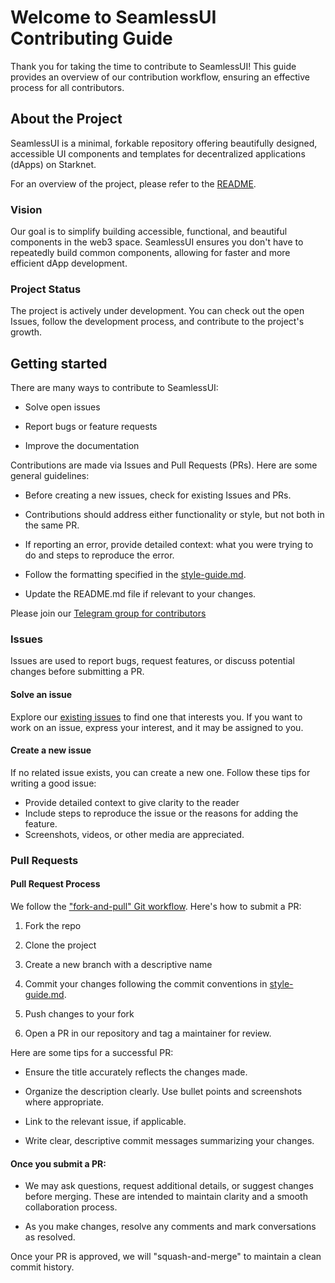 # Welcome to SeamlessUI Contributing Guide

Thank you for taking the time to contribute to SeamlessUI! This guide provides an overview of our contribution workflow, ensuring an effective process for all contributors.

## About the Project

SeamlessUI is a minimal, forkable repository offering beautifully designed, accessible UI components and templates for decentralized applications (dApps) on Starknet.

For an overview of the project, please refer to the [README](README.md).

### Vision

Our goal is to simplify building accessible, functional, and beautiful components in the web3 space. SeamlessUI ensures you don't have to repeatedly build common components, allowing for faster and more efficient dApp development.

### Project Status

The project is actively under development. You can check out the open Issues, follow the development process, and contribute to the project's growth.

## Getting started

There are many ways to contribute to SeamlessUI:

- Solve open issues

- Report bugs or feature requests

- Improve the documentation

Contributions are made via Issues and Pull Requests (PRs). Here are some general guidelines:

- Before creating a new issues, check for existing Issues and PRs.

- Contributions should address either functionality or style, but not both in the same PR.

- If reporting an error, provide detailed context: what you were trying to do and steps to reproduce the error.

- Follow the formatting specified in the [style-guide.md](style-guide.md).

- Update the README.md file if relevant to your changes.

Please join our [Telegram group for contributors](https://t.me/+sH0ug1mZ_WtjNmM0)

### Issues

Issues are used to report bugs, request features, or discuss potential changes before submitting a PR.

#### Solve an issue

Explore our [existing issues](https://github.com/scaffold-eth/scaffold-eth-2/issues) to find one that interests you. If you want to work on an issue, express your interest, and it may be assigned to you.

#### Create a new issue

If no related issue exists, you can create a new one. Follow these tips for writing a good issue:

- Provide detailed context to give clarity to the reader
- Include steps to reproduce the issue or the reasons for adding the feature.
- Screenshots, videos, or other media are appreciated.

### Pull Requests

#### Pull Request Process

We follow the ["fork-and-pull" Git workflow](https://github.com/susam/gitpr). Here's how to submit a PR:

1. Fork the repo

2. Clone the project

3. Create a new branch with a descriptive name

4. Commit your changes following the commit conventions in [style-guide.md](style-guide.md).

5. Push changes to your fork

6. Open a PR in our repository and tag a maintainer for review.

Here are some tips for a successful PR:

- Ensure the title accurately reflects the changes made.

- Organize the description clearly. Use bullet points and screenshots where appropriate.

- Link to the relevant issue, if applicable.

- Write clear, descriptive commit messages summarizing your changes.

#### Once you submit a PR:

- We may ask questions, request additional details, or suggest changes before merging. These are intended to maintain clarity and a smooth collaboration process.

- As you make changes, resolve any comments and mark conversations as resolved.

Once your PR is approved, we will "squash-and-merge" to maintain a clean commit history.